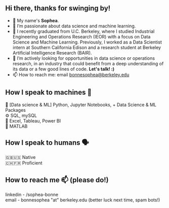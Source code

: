 ## Hi there, thanks for swinging by! 
- 👋 My name's **Sophea**.
- 👀 I’m passionate about data science and machine learning.
- 🌱 I recently graduated from U.C. Berkeley, where I studied Industrial Engineering and Operations Research (IEOR) with a focus on Data Science and Machine Learning. Previously, I worked as a Data Scientist intern at Southern California Edison and a research student at Berkeley Artificial Intelligence Research (BAIR).
- 💞️ I’m actively looking for opportunities in data science or operations research, in an industry that could benefit from a deep understanding of its data or a few good lines of code. **Let's talk! :)**<br>
- 📫 How to reach me: email bonnesophea@berkeley.edu


## How I speak to machines 🤖
🐍 [Data science & ML] Python, Jupyter Notebooks, + Data Science & ML Packages <br>
⚙️ SQL, mySQL <br>
🎨 Excel, Tableau, Power BI <br>
💎 MATLAB <br>

## How I speak to humans 🗣
🇬🇧🇺🇸 Native <br>
🇨🇭🇫🇷 Proficient <br>


## How to reach me 📫 (please do!)
linkedin - /sophea-bonne <br>
email - bonnesophea "at" berkeley.edu (better luck next time, spam bots!) <br>
<!---
sophea-bonne/sophea-bonne is a ✨ special ✨ repository because its `README.md` (this file) appears on your GitHub profile.
You can click the Preview link to take a look at your changes.
--->
